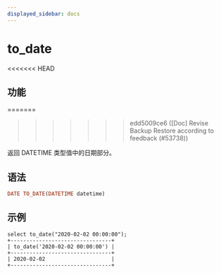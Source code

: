 ```yaml
---
displayed_sidebar: docs
---
```


# to_date

<<<<<<< HEAD
## 功能
=======

>>>>>>> edd5009ce6 ([Doc] Revise Backup Restore according to feedback (#53738))

返回 DATETIME 类型值中的日期部分。

## 语法

```Haskell
DATE TO_DATE(DATETIME datetime)
```

## 示例

```Plain Text
select to_date("2020-02-02 00:00:00");
+--------------------------------+
| to_date('2020-02-02 00:00:00') |
+--------------------------------+
| 2020-02-02                     |
+--------------------------------+
```

